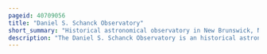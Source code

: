 ```yaml
---
pageid: 40709056
title: "Daniel S. Schanck Observatory"
short_summary: "Historical astronomical observatory in New Brunswick, New Jersey"
description: "The Daniel S. Schanck Observatory is an historical astronomical Observatory on the Queens Campus of Rutgers University in New Brunswick, New Jersey, United States, and is tied for the seventh oldest Observatory in the Us alongside the Vassar College Observatory. It is located on George Street near the Corner with Hamilton Street, opposite the Parking Lot adjacent to Kirkpatrick Chapel, and to the Northeast of Old Queens and Geology Hall."
---
```

